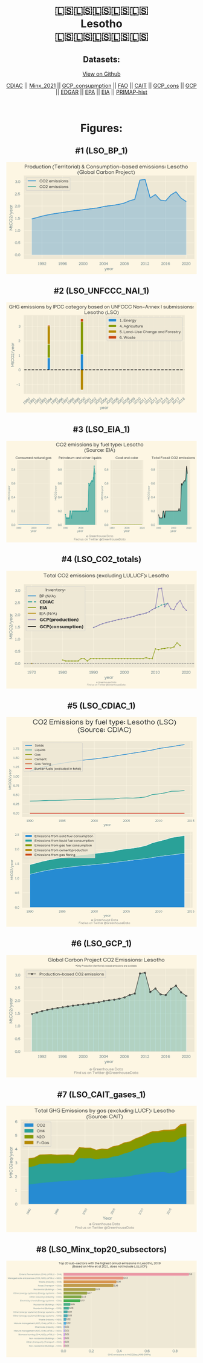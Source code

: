 
<center>
<h1 align="center">
🇱🇸🇱🇸🇱🇸🇱🇸🇱🇸
<br>
Lesotho
<br>
🇱🇸🇱🇸🇱🇸🇱🇸🇱🇸
</h1>
<h2>Datasets:</h2>
<p><a href="https://github.com/dquintani/Greenhouse-Data/tree/master/country_data/LSO_Lesotho/data">View on Github</a>
<br></p><p><a href="data/LSO_CDIAC.csv">CDIAC</a> || <a href="data/LSO_Minx_2021.csv">Minx_2021</a> || <a href="data/LSO_GCP_consupmption.csv">GCP_consupmption</a> || <a href="data/LSO_FAO.csv">FAO</a> || <a href="data/LSO_CAIT.csv">CAIT</a> || <a href="data/LSO_GCP_cons.csv">GCP_cons</a> || <a href="data/LSO_GCP.csv">GCP</a> || <a href="data/LSO_EDGAR.csv">EDGAR</a> || <a href="data/LSO_EPA.csv">EPA</a> || <a href="data/LSO_EIA.csv">EIA</a> || <a href="data/LSO_PRIMAP-hist.csv">PRIMAP-hist</a></p><p><br></p>
<h1>Figures:</h1><h2>#1 (LSO_BP_1)</h2>
<p><img alt="" src="figures/LSO_BP_1.png" /></p><h2>#2 (LSO_UNFCCC_NAI_1)</h2>
<p><img alt="" src="figures/LSO_UNFCCC_NAI_1.png" /></p><h2>#3 (LSO_EIA_1)</h2>
<p><img alt="" src="figures/LSO_EIA_1.png" /></p><h2>#4 (LSO_CO2_totals)</h2>
<p><img alt="" src="figures/LSO_CO2_totals.png" /></p><h2>#5 (LSO_CDIAC_1)</h2>
<p><img alt="" src="figures/LSO_CDIAC_1.png" /></p><h2>#6 (LSO_GCP_1)</h2>
<p><img alt="" src="figures/LSO_GCP_1.png" /></p><h2>#7 (LSO_CAIT_gases_1)</h2>
<p><img alt="" src="figures/LSO_CAIT_gases_1.png" /></p><h2>#8 (LSO_Minx_top20_subsectors)</h2>
<p><img alt="" src="figures/LSO_Minx_top20_subsectors.png" /></p>